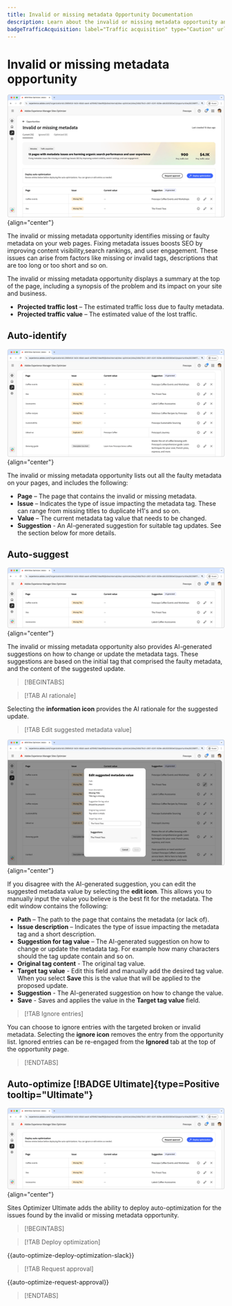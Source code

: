```yaml
---
title: Invalid or missing metadata Opportunity Documentation
description: Learn about the invalid or missing metadata opportunity and how to use it to improve traffic acquisition.
badgeTrafficAcquisition: label="Traffic acquisition" type="Caution" url="../../opportunity-types/traffic-acquisition.md" tooltip="Traffic acquisition"
---
```


# Invalid or missing metadata opportunity

![Invalid or missing metadata opportunity](./assets/missing-or-invalid-metadata/hero.png){align="center"}

The invalid or missing metadata opportunity identifies missing or faulty metadata on your web pages. Fixing metadata issues boosts SEO by improving content visibility,search rankings, and user engagement. These issues can arise from factors like missing or invalid tags, descriptions that are too long or too short and so on.

The invalid or missing metadata opportunity displays a summary at the top of the page, including a synopsis of the problem and its impact on your site and business.

* **Projected traffic lost** – The estimated traffic loss due to faulty metadata.
* **Projected traffic value** – The estimated value of the lost traffic.

## Auto-identify

![Auto-identify invalid or missing metadata](./assets/missing-or-invalid-metadata/auto-identify.png){align="center"}

The invalid or missing metadata opportunity lists out all the faulty metadata on your pages, and includes the following:

* **Page** – The page that contains the invalid or missing metadata.
* **Issue** – Indicates the type of issue impacting the metadata tag. These can range from missing titles to duplicate H1's and so on.
* **Value** – The current metadata tag value that needs to be changed.
* **Suggestion** - An AI-generated suggestion for suitable tag updates. See the section below for more details.

## Auto-suggest

![Auto-suggest invalid or missing metadata](./assets/missing-or-invalid-metadata/auto-suggest.png){align="center"}

The invalid or missing metadata opportunity also provides AI-generated suggestions on how to change or update the metadata tags. These suggestions are based on the initial tag that comprised the faulty metadata, and the content of the suggested update.

>[!BEGINTABS]

>[!TAB AI rationale]

Selecting the **information icon** provides the AI rationale for the suggested update.

>[!TAB  Edit suggested metadata value]

![Edit suggested invalid or missing metadata](./assets/missing-or-invalid-metadata/edit-suggested-metadata-value.png){align="center"}

If you disagree with the AI-generated suggestion, you can edit the suggested metadata value by selecting the **edit icon**. This allows you to manually input the value you believe is the best fit for the metadata. The edit window contains the following:

* **Path** – The path to the page that contains the metadata (or lack of).
* **Issue description** – Indicates the type of issue impacting the metadata tag and a short description.
* **Suggestion for tag value** – The AI-generated suggestion on how to change or update the metadata tag. For example how many characters should the tag update contain and so on.
* **Original tag content** - The original tag value.
* **Target tag value** - Edit this field and manually add the desired tag value. When you select **Save** this is the value that will be applied to the proposed update.
* **Suggestion** - The AI-generated suggestion on how to change the value.
* **Save** - Saves and applies the value in the **Target tag value** field.

>[!TAB Ignore entries]

You can choose to ignore entries with the targeted broken or invalid metadata. Selecting the **ignore icon** removes the entry from the opportunity list. Ignored entries can be re-engaged from the **Ignored** tab at the top of the opportunity page.

>[!ENDTABS]

## Auto-optimize [!BADGE Ultimate]{type=Positive tooltip="Ultimate"}


![Auto-optimize suggested invalid or missing metadata](./assets/missing-or-invalid-metadata/auto-optimize.png){align="center"}

Sites Optimizer Ultimate adds the ability to deploy auto-optimization for the issues found by the invalid or missing metadata opportunity. <!--- TBD-need more in-depth and opportunity specific information here. What does the auto-optimization do?-->

>[!BEGINTABS]

>[!TAB Deploy optimization]

{{auto-optimize-deploy-optimization-slack}}

>[!TAB Request approval]

{{auto-optimize-request-approval}}

>[!ENDTABS]
